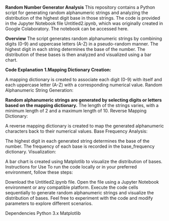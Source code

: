 **Random Number Generator Analysis**
This repository contains a Python script for generating random alphanumeric strings and analyzing the distribution of the highest digit base in those strings. The code is provided in the Jupyter Notebook file Untitled2.ipynb, which was originally created in Google Colaboratory. The notebook can be accessed here.

**Overview**
The script generates random alphanumeric strings by combining digits (0-9) and uppercase letters (A-Z) in a pseudo-random manner. The highest digit in each string determines the base of the number. The distribution of these bases is then analyzed and visualized using a bar chart.

**Code Explanation**
**1.Mapping Dictionary Creation:**

A mapping dictionary is created to associate each digit (0-9) with itself and each uppercase letter (A-Z) with a corresponding numerical value.
Random Alphanumeric String Generation:

**Random alphanumeric strings are generated by selecting digits or letters based on the mapping dictionary.**
The length of the strings varies, with a minimum length of 2 and a maximum length of 10.
Reverse Mapping Dictionary:

A reverse mapping dictionary is created to map the generated alphanumeric characters back to their numerical values.
Base Frequency Analysis:

The highest digit in each generated string determines the base of the number.
The frequency of each base is recorded in the base_frequency dictionary.
Visualization:

A bar chart is created using Matplotlib to visualize the distribution of bases.
Instructions for Use
To run the code locally or in your preferred environment, follow these steps:

Download the Untitled2.ipynb file.
Open the file using a Jupyter Notebook environment or any compatible platform.
Execute the code cells sequentially to generate random alphanumeric strings and visualize the distribution of bases.
Feel free to experiment with the code and modify parameters to explore different scenarios.

Dependencies
Python 3.x
Matplotlib
